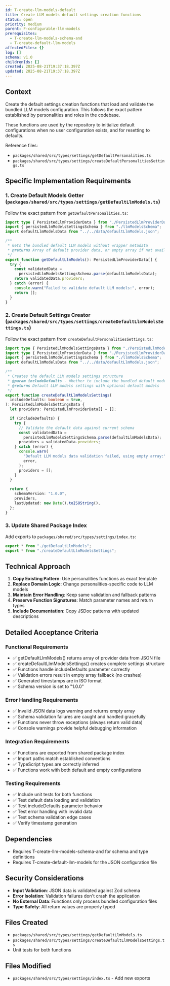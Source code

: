 ```yaml
---
id: T-create-llm-models-default
title: Create LLM models default settings creation functions
status: open
priority: medium
parent: F-configurable-llm-models
prerequisites:
  - T-create-llm-models-schema-and
  - T-create-default-llm-models
affectedFiles: {}
log: []
schema: v1.0
childrenIds: []
created: 2025-08-21T19:37:18.397Z
updated: 2025-08-21T19:37:18.397Z
---
```


## Context

Create the default settings creation functions that load and validate the bundled LLM models configuration. This follows the exact pattern established by personalities and roles in the codebase.

These functions are used by the repository to initialize default configurations when no user configuration exists, and for resetting to defaults.

Reference files:

- `packages/shared/src/types/settings/getDefaultPersonalities.ts`
- `packages/shared/src/types/settings/createDefaultPersonalitiesSettings.ts`

## Specific Implementation Requirements

### 1. Create Default Models Getter (`packages/shared/src/types/settings/getDefaultLlmModels.ts`)

Follow the exact pattern from `getDefaultPersonalities.ts`:

```typescript
import type { PersistedLlmProviderData } from "./PersistedLlmProviderData";
import { persistedLlmModelsSettingsSchema } from "./llmModelsSchema";
import defaultLlmModelsData from "../../data/defaultLlmModels.json";

/**
 * Gets the bundled default LLM models without wrapper metadata
 * @returns Array of default provider data, or empty array if not available
 */
export function getDefaultLlmModels(): PersistedLlmProviderData[] {
  try {
    const validatedData =
      persistedLlmModelsSettingsSchema.parse(defaultLlmModelsData);
    return validatedData.providers;
  } catch (error) {
    console.warn("Failed to validate default LLM models:", error);
    return [];
  }
}
```

### 2. Create Default Settings Creator (`packages/shared/src/types/settings/createDefaultLlmModelsSettings.ts`)

Follow the exact pattern from `createDefaultPersonalitiesSettings.ts`:

```typescript
import type { PersistedLlmModelsSettingsData } from "./PersistedLlmModelsSettingsData";
import type { PersistedLlmProviderData } from "./PersistedLlmProviderData";
import { persistedLlmModelsSettingsSchema } from "./llmModelsSchema";
import defaultLlmModelsData from "../../data/defaultLlmModels.json";

/**
 * Creates the default LLM models settings structure
 * @param includeDefaults - Whether to include the bundled default models (default: true)
 * @returns Default LLM models settings with optional default models
 */
export function createDefaultLlmModelsSettings(
  includeDefaults: boolean = true,
): PersistedLlmModelsSettingsData {
  let providers: PersistedLlmProviderData[] = [];

  if (includeDefaults) {
    try {
      // Validate the default data against current schema
      const validatedData =
        persistedLlmModelsSettingsSchema.parse(defaultLlmModelsData);
      providers = validatedData.providers;
    } catch (error) {
      console.warn(
        "Default LLM models data validation failed, using empty array:",
        error,
      );
      providers = [];
    }
  }

  return {
    schemaVersion: "1.0.0",
    providers,
    lastUpdated: new Date().toISOString(),
  };
}
```

### 3. Update Shared Package Index

Add exports to `packages/shared/src/types/settings/index.ts`:

```typescript
export * from "./getDefaultLlmModels";
export * from "./createDefaultLlmModelsSettings";
```

## Technical Approach

1. **Copy Existing Pattern**: Use personalities functions as exact template
2. **Replace Domain Logic**: Change personalities-specific code to LLM models
3. **Maintain Error Handling**: Keep same validation and fallback patterns
4. **Preserve Function Signatures**: Match parameter names and return types
5. **Include Documentation**: Copy JSDoc patterns with updated descriptions

## Detailed Acceptance Criteria

### Functional Requirements

- ✅ getDefaultLlmModels() returns array of provider data from JSON file
- ✅ createDefaultLlmModelsSettings() creates complete settings structure
- ✅ Functions handle includeDefaults parameter correctly
- ✅ Validation errors result in empty array fallback (no crashes)
- ✅ Generated timestamps are in ISO format
- ✅ Schema version is set to "1.0.0"

### Error Handling Requirements

- ✅ Invalid JSON data logs warning and returns empty array
- ✅ Schema validation failures are caught and handled gracefully
- ✅ Functions never throw exceptions (always return valid data)
- ✅ Console warnings provide helpful debugging information

### Integration Requirements

- ✅ Functions are exported from shared package index
- ✅ Import paths match established conventions
- ✅ TypeScript types are correctly inferred
- ✅ Functions work with both default and empty configurations

### Testing Requirements

- ✅ Include unit tests for both functions
- ✅ Test default data loading and validation
- ✅ Test includeDefaults parameter behavior
- ✅ Test error handling with invalid data
- ✅ Test schema validation edge cases
- ✅ Verify timestamp generation

## Dependencies

- Requires T-create-llm-models-schema-and for schema and type definitions
- Requires T-create-default-llm-models for the JSON configuration file

## Security Considerations

- **Input Validation**: JSON data is validated against Zod schema
- **Error Isolation**: Validation failures don't crash the application
- **No External Data**: Functions only process bundled configuration files
- **Type Safety**: All return values are properly typed

## Files Created

- `packages/shared/src/types/settings/getDefaultLlmModels.ts`
- `packages/shared/src/types/settings/createDefaultLlmModelsSettings.ts`
- Unit tests for both functions

## Files Modified

- `packages/shared/src/types/settings/index.ts` - Add new exports
